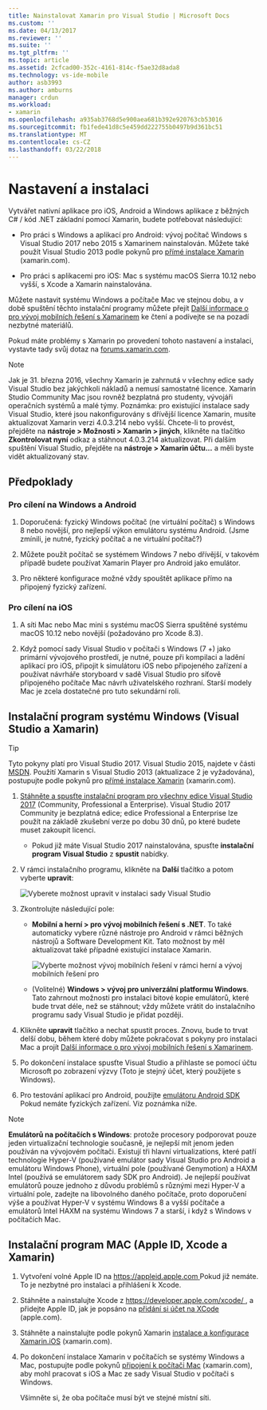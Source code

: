 ```yaml
---
title: Nainstalovat Xamarin pro Visual Studio | Microsoft Docs
ms.custom: ''
ms.date: 04/13/2017
ms.reviewer: ''
ms.suite: ''
ms.tgt_pltfrm: ''
ms.topic: article
ms.assetid: 2cfcad00-352c-4161-814c-f5ae32d8ada8
ms.technology: vs-ide-mobile
author: asb3993
ms.author: amburns
manager: crdun
ms.workload:
- xamarin
ms.openlocfilehash: a935ab3768d5e900aea681b392e920763cb53016
ms.sourcegitcommit: fb1fede41d8c5e459dd222755b0497b9d361bc51
ms.translationtype: MT
ms.contentlocale: cs-CZ
ms.lasthandoff: 03/22/2018
---
```

# <a name="setup-and-install"></a>Nastavení a instalaci

Vytvářet nativní aplikace pro iOS, Android a Windows aplikace z běžných C# / kód .NET základní pomocí Xamarin, budete potřebovat následující:

-   Pro práci s Windows a aplikací pro Android: vývoj počítač Windows s Visual Studio 2017 nebo 2015 s Xamarinem nainstalován. Můžete také použít Visual Studio 2013 podle pokynů pro [přímé instalace Xamarin](https://developer.xamarin.com/guides/cross-platform/getting_started/requirements/#install) (xamarin.com).

-   Pro práci s aplikacemi pro iOS: Mac s systému macOS Sierra 10.12 nebo vyšší, s Xcode a Xamarin nainstalována.

 Můžete nastavit systému Windows a počítače Mac ve stejnou dobu, a v době spuštění těchto instalační programy můžete přejít [Další informace o pro vývoj mobilních řešení s Xamarinem](../cross-platform/learn-about-mobile-development-with-xamarin.md) ke čtení a podívejte se na pozadí nezbytné materiálů.

Pokud máte problémy s Xamarin po provedení tohoto nastavení a instalaci, vystavte tady svůj dotaz na [forums.xamarin.com](http://forums.xamarin.com/).

> [!NOTE]
> Jak je 31. března 2016, všechny Xamarin je zahrnutá v všechny edice sady Visual Studio bez jakýchkoli nákladů a nemusí samostatné licence. Xamarin Studio Community Mac jsou rovněž bezplatná pro studenty, vývojáři operačních systémů a malé týmy. Poznámka: pro existující instalace sady Visual Studio, které jsou nakonfigurovány s dřívější licence Xamarin, musíte aktualizovat Xamarin verzi 4.0.3.214 nebo vyšší. Chcete-li to provést, přejděte na **nástroje > Možnosti > Xamarin > jiných**, klikněte na tlačítko **Zkontrolovat nyní** odkaz a stáhnout 4.0.3.214 aktualizovat. Při dalším spuštění Visual Studio, přejděte na **nástroje > Xamarin účtu...** a měli byste vidět aktualizovaný stav.

##  <a name="prereq"></a> Předpoklady

###  <a name="for-targeting-windows-and-android"></a>Pro cílení na Windows a Android

1.  Doporučená: fyzický Windows počítač (ne virtuální počítač) s Windows 8 nebo novější, pro nejlepší výkon emulátoru systému Android. (Jsme zmínili, je nutné, fyzický počítač a ne virtuální počítač?)

2.  Můžete použít počítač se systémem Windows 7 nebo dřívější, v takovém případě budete používat Xamarin Player pro Android jako emulátor.

3. Pro některé konfigurace možné vždy spouštět aplikace přímo na připojený fyzický zařízení.

### <a name="for-targeting-ios"></a>Pro cílení na iOS

1.  A síti Mac nebo Mac mini s systému macOS Sierra spuštěné systému macOS 10.12 nebo novější (požadováno pro Xcode 8.3).

2.  Když pomocí sady Visual Studio v počítači s Windows (7 +) jako primární vývojového prostředí, je nutné, pouze při kompilaci a ladění aplikací pro iOS, připojit k simulátoru iOS nebo připojeného zařízení a používat návrháře storyboard v sadě Visual Studio pro síťově připojeného počítače Mac návrh uživatelského rozhraní. Starší modely Mac je zcela dostatečné pro tuto sekundární roli.

##  <a name="windows"></a> Instalační program systému Windows (Visual Studio a Xamarin)

> [!TIP]
> Tyto pokyny platí pro Visual Studio 2017. Visual Studio 2015, najdete v části [MSDN](setup-and-install.md). Použití Xamarin s Visual Studio 2013 (aktualizace 2 je vyžadována), postupujte podle pokynů pro [přímé instalace Xamarin](https://developer.xamarin.com/guides/cross-platform/getting_started/requirements/#install) (xamarin.com).

1.  [Stáhněte a spusťte instalační program pro všechny edice Visual Studio 2017](https://www.visualstudio.com/downloads/) (Community, Professional a Enterprise). Visual Studio 2017 Community je bezplatná edice; edice Professional a Enterprise lze použít na základě zkušební verze po dobu 30 dnů, po které budete muset zakoupit licenci.

    - Pokud již máte Visual Studio 2017 nainstalována, spusťte **instalační program Visual Studio** z **spustit** nabídky.

2.  V rámci instalačního programu, klikněte na **Další** tlačítko a potom vyberte **upravit**:

    ![Vyberete možnost upravit v instalaci sady Visual Studio](../cross-platform/media/cross-plat-xamarin-setup-1a.png "Cross-Plat Xamarin instalační 1")

3.  Zkontrolujte následující pole:

    - **Mobilní a herní > pro vývoj mobilních řešení s .NET**. To také automaticky vybere různé nástroje pro Android v rámci běžných nástrojů a Software Development Kit. Tato možnost by měl aktualizovat také případné existující instalace Xamarin.

        ![Vyberte možnost vývoj mobilních řešení v rámci herní a vývoj mobilních řešení pro](../cross-platform/media/cross-plat-xamarin-setup-2a.png "Cross-Plat Xamarin instalace 2")

    - (Volitelné) **Windows > vývoj pro univerzální platformu Windows**. Tato zahrnout možnosti pro instalaci bitové kopie emulátorů, které bude trvat déle, než se stáhnout; vždy můžete vrátit do instalačního programu sady Visual Studio je přidat později.

4.  Klikněte **upravit** tlačítko a nechat spustit proces. Znovu, bude to trvat delší dobu, během které doby můžete pokračovat s pokyny pro instalaci Mac a projít [Další informace o pro vývoj mobilních řešení s Xamarinem](../cross-platform/learn-about-mobile-development-with-xamarin.md).

5.  Po dokončení instalace spusťte Visual Studio a přihlaste se pomocí účtu Microsoft po zobrazení výzvy (Toto je stejný účet, který použijete s Windows).

6.  Pro testování aplikací pro Android, použijte [emulátoru Android SDK](https://developer.xamarin.com/guides/android/deployment,_testing,_and_metrics/debug-on-emulator/android-sdk-emulator/) Pokud nemáte fyzických zařízení. Viz poznámka níže.

> [!NOTE]
> **Emulátorů na počítačích s Windows**: protože procesory podporovat pouze jeden virtualizační technologie současně, je nejlepší mít jenom jeden používán na vývojovém počítači. Existují tři hlavní virtualizations, které patří technologie Hyper-V (používané emulátor sady Visual Studio pro Android a emulátoru Windows Phone), virtuální pole (používané Genymotion) a HAXM Intel (používá se emulátorem sady SDK pro Android). Je nejlepší používat emulátorů pouze jednoho z důvodu problémů s různými mezi Hyper-V a virtuální pole, zadejte na libovolného daného počítače, proto doporučení výše a používat Hyper-V v systému Windows 8 a vyšší počítače a emulátorů Intel HAXM na systému Windows 7 a starší, i když s Windows v počítačích Mac.

##  <a name="mac"></a> Instalační program MAC (Apple ID, Xcode a Xamarin)

1.  Vytvoření volné Apple ID na [ https://appleid.apple.com ](https://appleid.apple.com/) Pokud již nemáte. To je nezbytné pro instalaci a přihlášení k Xcode.

2.  Stáhněte a nainstalujte Xcode z [ https://developer.apple.com/xcode/ ](https://developer.apple.com/xcode/), a přidejte Apple ID, jak je popsáno na [přidání si účet na XCode](https://developer.apple.com/library/content/documentation/IDEs/Conceptual/AppStoreDistributionTutorial/AddingYourAccounttoXcode/AddingYourAccounttoXcode.html#//apple_ref/doc/uid/TP40013839-CH40-SW1) (apple.com).

3.  Stáhněte a nainstalujte podle pokynů Xamarin [instalace a konfigurace Xamarin.iOS](http://developer.xamarin.com/guides/ios/getting_started/installation/mac/) (xamarin.com).

4.  Po dokončení instalace Xamarin v počítačích se systémy Windows a Mac, postupujte podle pokynů [připojení k počítači Mac](http://developer.xamarin.com/guides/ios/getting_started/installation/windows/xamarin-mac-agent/) (xamarin.com), aby mohl pracovat s iOS a Mac ze sady Visual Studio v počítači s Windows.

    Všimněte si, že oba počítače musí být ve stejné místní síti.